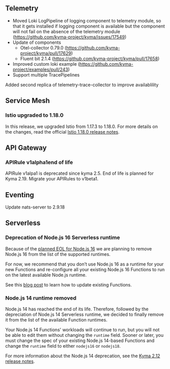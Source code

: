  
## Telemetry
- Moved Loki LogPipeline of logging component to telemetry module, so that it gets installed if logging component is available but the component will not fail on the absence of the telemetry module (https://github.com/kyma-project/kyma/issues/17549)
- Update of components 
  - Otel-collector 0.79.0 (https://github.com/kyma-project/kyma/pull/17629)
  - Fluent bit 2.1.4 (https://github.com/kyma-project/kyma/pull/17658)
- Improved custom loki example (https://github.com/kyma-project/examples/pull/243)
- Support multiple TracePipelines

Added second replica of telemetry-trace-collector to improve availablility

## Service Mesh
### Istio upgraded to 1.18.0
In this release, we upgraded Istio from 1.17.3 to 1.18.0. For more details on the changes, read the official [Istio 1.18.0 release notes](https://istio.io/latest/news/releases/1.18.x/announcing-1.18/upgrade-notes/). 

## API Gateway
### APIRule v1alpha1end of life
APIRule v1alpa1 is deprecated since kyma 2.5. End of life is planned for Kyma 2.19. Migrate your APIRules to v1beta1.

## Eventing
Update nats-server to 2.9.18


## Serverless
### Deprecation of Node.js 16 Serverless runtime
Because of the [planned EOL for Node.js 16](https://github.com/nodejs/release#release-schedule) we are planning to remove Node.js 16 from the list of the supported runtimes.

For now, we recommend that you don’t use Node.js 16 as a runtime for your new Functions and re-configure all your existing Node.js 16 Functions to run on the latest available Node.js runtime.

See this [blog post](https://blogs.sap.com/2022/03/09/changing-the-function-runtime-version-of-a-running-function/) to learn how to update existing Functions.

### Node.js 14 runtime removed
Node.js 14 has reached the end of its life. Therefore, followed by the depreciation of Node.js 14 Serverless runtime, we decided to finally remove it from the list of the available Function runtimes.

Your Node.js 14 Functions' workloads will continue to run, but you will not be able to edit them without changing the `runtime` field. Sooner or later, you must change the spec of your existing Node.js 14-based Functions and change the `runtime` field to either `nodejs16` or `nodejs18`.

For more information about the Node.js 14 deprecation, see the [Kyma 2.12 release notes](https://github.com/kyma-project/kyma/releases/tag/2.12.0).
